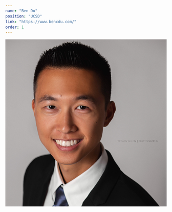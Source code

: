 ```yaml
---
name: "Ben Du"
position: "UCSD"
link: "https://www.bencdu.com/"
order: 1
---
```


![ben](/assets/profile-pics/ben-du.jpg)